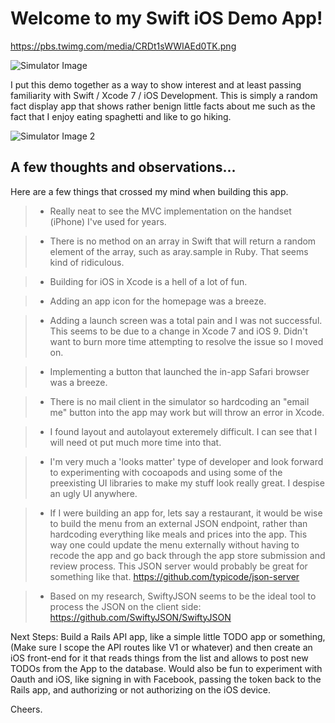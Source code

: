 Welcome to my Swift iOS Demo App!
===================



https://pbs.twimg.com/media/CRDt1sWWIAEd0TK.png

![Simulator Image](http://pbs.twimg.com/media/CRDt1sWWIAEd0TK.png)

I put this demo together as a way to show interest and at least passing familiarity with Swift / Xcode 7 / iOS Development. This is simply a random fact display app that shows rather benign little facts about me such as the fact that I enjoy eating spaghetti and like to go hiking.


![Simulator Image 2](https://pbs.twimg.com/media/CQ6ie3hU8AABWwL.png)


A few thoughts and observations...
-------------

Here are a few things that crossed my mind when building this app.


> - Really neat to see the MVC implementation on the handset (iPhone) I've used for years.

> - There is no method on an array in Swift that will return a random element of the array, such as aray.sample in Ruby. That seems kind of ridiculous.

> - Building for iOS in Xcode is a hell of a lot of fun.

> - Adding an app icon for the homepage was a breeze.

> - Adding a launch screen was a total pain and I was not successful. This seems to be due to a change in Xcode 7 and iOS 9. Didn't want to burn more time attempting to resolve the issue so I moved on.

> - Implementing a button that launched the in-app Safari browser was a breeze.

> - There is no mail client in the simulator so hardcoding an "email me" button into the app may work but will throw an error in Xcode.

> - I found layout and autolayout exteremely difficult. I can see that I will need ot put much more time into that.

> - I'm very much a 'looks matter' type of developer and look forward to experimenting with cocoapods and using some of the preexisting UI libraries to make my stuff look really great. I despise an ugly UI anywhere.

> - If I were building an app for, lets say a restaurant, it would be wise to build the menu from an external JSON endpoint, rather than hardcoding everything like meals and prices into the app. This way one could update the menu externally without having to recode the app and go back through the app store submission and review process. This JSON server would probably be great for something like that. https://github.com/typicode/json-server

> - Based on my research, SwiftyJSON seems to be the ideal tool to process the JSON on the client side: https://github.com/SwiftyJSON/SwiftyJSON


Next Steps: Build a Rails API app, like a simple little TODO app or something, (Make sure I scope the API routes like V1 or whatever) and then create an iOS front-end for it that reads things from the list and allows to post new TODOs from the App to the database. Would also be fun to experiment with Oauth and iOS, like signing in with Facebook, passing the token back to the Rails app, and authorizing or not authorizing on the iOS device.

Cheers.
